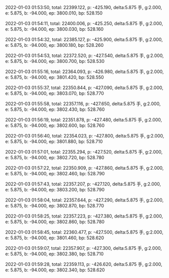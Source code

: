 2022-01-03 01:53:50, total: 22399.122, p: -425.190, delta:5.875 手, g:2.000, e: 5.875, b: -94.000, ep: 3800.010, bp: 528.150

2022-01-03 01:54:11, total: 22400.006, p: -425.250, delta:5.875 手, g:2.000, e: 5.875, b: -94.000, ep: 3800.030, bp: 528.160

2022-01-03 01:54:32, total: 22385.127, p: -425.900, delta:5.875 手, g:2.000, e: 5.875, b: -94.000, ep: 3800.180, bp: 528.260

2022-01-03 01:54:53, total: 22372.520, p: -427.540, delta:5.875 手, g:2.000, e: 5.875, b: -94.000, ep: 3800.700, bp: 528.530

2022-01-03 01:55:16, total: 22364.093, p: -426.980, delta:5.875 手, g:2.000, e: 5.875, b: -94.000, ep: 3801.420, bp: 528.550

2022-01-03 01:55:37, total: 22350.844, p: -427.090, delta:5.875 手, g:2.000, e: 5.875, b: -94.000, ep: 3803.070, bp: 528.770

2022-01-03 01:55:58, total: 22357.116, p: -427.650, delta:5.875 手, g:2.000, e: 5.875, b: -94.000, ep: 3802.430, bp: 528.760

2022-01-03 01:56:19, total: 22351.878, p: -427.480, delta:5.875 手, g:2.000, e: 5.875, b: -94.000, ep: 3802.600, bp: 528.760

2022-01-03 01:56:40, total: 22354.023, p: -427.800, delta:5.875 手, g:2.000, e: 5.875, b: -94.000, ep: 3801.880, bp: 528.710

2022-01-03 01:57:01, total: 22355.294, p: -427.520, delta:5.875 手, g:2.000, e: 5.875, b: -94.000, ep: 3802.720, bp: 528.780

2022-01-03 01:57:22, total: 22350.909, p: -427.860, delta:5.875 手, g:2.000, e: 5.875, b: -94.000, ep: 3802.460, bp: 528.790

2022-01-03 01:57:43, total: 22357.207, p: -427.120, delta:5.875 手, g:2.000, e: 5.875, b: -94.000, ep: 3803.200, bp: 528.790

2022-01-03 01:58:04, total: 22357.644, p: -427.290, delta:5.875 手, g:2.000, e: 5.875, b: -94.000, ep: 3802.870, bp: 528.770

2022-01-03 01:58:25, total: 22357.223, p: -427.380, delta:5.875 手, g:2.000, e: 5.875, b: -94.000, ep: 3802.860, bp: 528.780

2022-01-03 01:58:45, total: 22360.477, p: -427.500, delta:5.875 手, g:2.000, e: 5.875, b: -94.000, ep: 3801.460, bp: 528.620

2022-01-03 01:59:07, total: 22357.907, p: -427.300, delta:5.875 手, g:2.000, e: 5.875, b: -94.000, ep: 3802.380, bp: 528.710

2022-01-03 01:59:28, total: 22359.113, p: -426.620, delta:5.875 手, g:2.000, e: 5.875, b: -94.000, ep: 3802.340, bp: 528.620